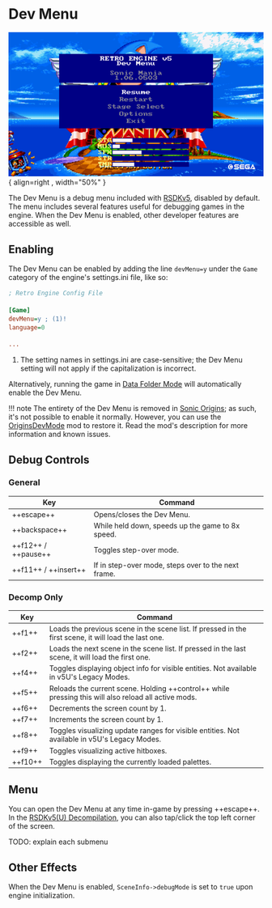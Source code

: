 # Dev Menu

![Dev Menu](/assets/images/SonicMania/DevMenu/MainMenu-Steam.png){ align=right , width="50%" }

The Dev Menu is a debug menu included with [RSDKv5](../README.md), disabled by default. The menu includes several features useful for debugging games in the engine. When the Dev Menu is enabled, other developer features are accessible as well.

## Enabling

The Dev Menu can be enabled by adding the line `devMenu=y` under the `Game` category of the engine's settings.ini file, like so:

``` ini hl_lines="4"
; Retro Engine Config File

[Game]
devMenu=y ; (1)!
language=0

...
```

1. The setting names in settings.ini are case-sensitive; the Dev Menu setting will not apply if the capitalization is incorrect.

Alternatively, running the game in [Data Folder Mode](TODO) will automatically enable the Dev Menu.

!!! note
    The entirety of the Dev Menu is removed in [Sonic Origins](/Games/SonicOrigins/README.md); as such, it's not possible to enable it normally. However, you can use the [OriginsDevMode](https://gamebanana.com/mods/473043) mod to restore it. Read the mod's description for more information and known issues.

## Debug Controls

### General
| Key                  | Command                                             |
| -------------------- | --------------------------------------------------- |
| ++escape++           | Opens/closes the Dev Menu.                          |
| ++backspace++        | While held down, speeds up the game to 8x speed.    |
| ++f12++ / ++pause++  | Toggles step-over mode.                             |
| ++f11++ / ++insert++ | If in step-over mode, steps over to the next frame. |

### Decomp Only
| Key     | Command                                                                                               |
| ------- | ----------------------------------------------------------------------------------------------------- |
| ++f1++  | Loads the previous scene in the scene list. If pressed in the first scene, it will load the last one. |
| ++f2++  | Loads the next scene in the scene list. If pressed in the last scene, it will load the first one.     |
| ++f4++  | Toggles displaying object info for visible entities. Not available in v5U's Legacy Modes.             |
| ++f5++  | Reloads the current scene. Holding ++control++ while pressing this will also reload all active mods.  |
| ++f6++  | Decrements the screen count by 1.                                                                     |
| ++f7++  | Increments the screen count by 1.                                                                     |
| ++f8++  | Toggles visualizing update ranges for visible entities. Not available in v5U's Legacy Modes.          |
| ++f9++  | Toggles visualizing active hitboxes.                                                                  |
| ++f10++ | Toggles displaying the currently loaded palettes.                                                     |

## Menu

You can open the Dev Menu at any time in-game by pressing ++escape++. In the [RSDKv5(U) Decompilation](../Decompilation/README.md), you can also tap/click the top left corner of the screen.

TODO: explain each submenu

## Other Effects

When the Dev Menu is enabled, `SceneInfo->debugMode` is set to `true` upon engine initialization.